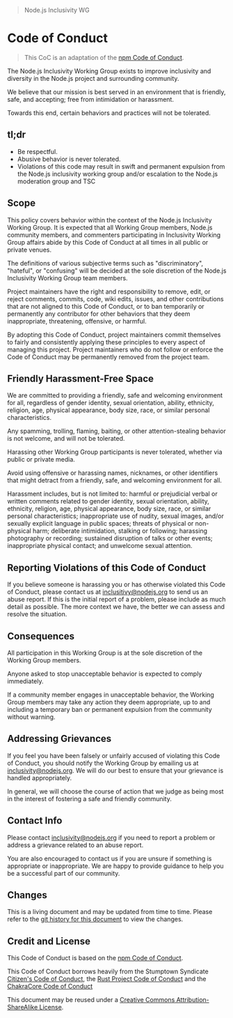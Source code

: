> Node.js Inclusivity WG

# Code of Conduct
> This CoC is an adaptation of the [npm Code of Conduct].

The Node.js Inclusivity Working Group exists to improve inclusivity
and diversity in the Node.js project and surrounding community.

We believe that our mission is best served in an environment that is
friendly, safe, and accepting; free from intimidation or harassment.

Towards this end, certain behaviors and practices will not be
tolerated.

## tl;dr

* Be respectful.
* Abusive behavior is never tolerated.
* Violations of this code may result in swift and permanent expulsion
  from the Node.js inclusivity working group and/or escalation to the
  Node.js moderation group and TSC

## Scope

This policy covers behavior within the context of the Node.js
Inclusivity Working Group. It is expected that all Working Group members,
Node.js community members, and commenters participating in Inclusivity
Working Group affairs abide by this Code of Conduct at all times in all
public or private venues.

The definitions of various subjective terms such as "discriminatory",
"hateful", or "confusing" will be decided at the sole discretion of
the Node.js Inclusivity Working Group team members.

Project maintainers have the right and responsibility to remove, edit,
or reject comments, commits, code, wiki edits, issues, and other
contributions that are not aligned to this Code of Conduct, or to ban
temporarily or permanently any contributor for other behaviors that they
deem inappropriate, threatening, offensive, or harmful.

By adopting this Code of Conduct, project maintainers commit themselves
to fairly and consistently applying these principles to every aspect of
managing this project. Project maintainers who do not follow or enforce
the Code of Conduct may be permanently removed from the project team.

## Friendly Harassment-Free Space

We are committed to providing a friendly, safe and welcoming
environment for all, regardless of gender identity, sexual
orientation, ability, ethnicity, religion, age, physical
appearance, body size, race, or similar personal characteristics.

Any spamming, trolling, flaming, baiting, or other attention-stealing
behavior is not welcome, and will not be tolerated.

Harassing other Working Group participants is never tolerated, whether
via public or private media.

Avoid using offensive or harassing names, nicknames, or other
identifiers that might detract from a friendly, safe, and welcoming
environment for all.

Harassment includes, but is not limited to: harmful or prejudicial
verbal or written comments related to gender identity, sexual
orientation, ability, ethnicity, religion, age, physical
appearance, body size, race, or similar personal characteristics;
inappropriate use of nudity, sexual images, and/or sexually explicit
language in public spaces; threats of physical or non-physical harm;
deliberate intimidation, stalking or following; harassing photography
or recording; sustained disruption of talks or other events;
inappropriate physical contact; and unwelcome sexual attention.

## Reporting Violations of this Code of Conduct

If you believe someone is harassing you or has otherwise violated this
Code of Conduct, please contact us at inclusitivy@nodejs.org to send
us an abuse report.  If this is the initial report of a problem, please
include as much detail as possible. The more context we have, the better
we can assess and resolve the situation.

## Consequences

All participation in this Working Group is at the sole discretion of
the Working Group members.

Anyone asked to stop unacceptable behavior is expected to comply
immediately.

If a community member engages in unacceptable behavior, the Working
Group members may take any action they deem appropriate, up to and
including a temporary ban or permanent expulsion from the community
without warning.

## Addressing Grievances

If you feel you have been falsely or unfairly accused of violating
this Code of Conduct, you should notify the Working Group by emailing
us at inclusivity@nodejs.org.  We will do our best to ensure that
your grievance is handled appropriately.

In general, we will choose the course of action that we judge as being
most in the interest of fostering a safe and friendly community.

## Contact Info

Please contact inclusivity@nodejs.org if you need to report a problem or
address a grievance related to an abuse report.

You are also encouraged to contact us if you are unsure if something
is appropriate or inappropriate.  We are happy to provide guidance
to help you be a successful part of our community.

## Changes

This is a living document and may be updated from time to time.
Please refer to the [git history for this
document](https://github.com/node/inclusivity/commits/master/CODE_OF_CONDUCT.md)
to view the changes.

## Credit and License

This Code of Conduct is based on the [npm Code of Conduct].

This Code of Conduct borrows heavily from the Stumptown Syndicate
[Citizen's Code of Conduct](http://citizencodeofconduct.org/), the
[Rust Project Code of Conduct](https://www.rust-lang.org/conduct.html)
and the [ChakraCore Code of Conduct](https://github.com/Microsoft/ChakraCore/blob/master/CODE_OF_CONDUCT.md)

This document may be reused under a 
[Creative Commons Attribution-ShareAlike License](https://creativecommons.org/licenses/by-sa/4.0/).

[npm Code of Conduct]: https://www.npmjs.com/policies/conduct
